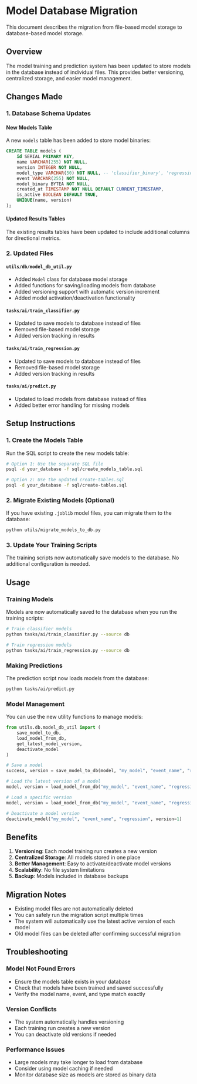 # Model Database Migration

This document describes the migration from file-based model storage to database-based model storage.

## Overview

The model training and prediction system has been updated to store models in the database instead of individual files. This provides better versioning, centralized storage, and easier model management.

## Changes Made

### 1. Database Schema Updates

#### New Models Table
A new `models` table has been added to store model binaries:

```sql
CREATE TABLE models (
    id SERIAL PRIMARY KEY,
    name VARCHAR(255) NOT NULL,
    version INTEGER NOT NULL,
    model_type VARCHAR(50) NOT NULL, -- 'classifier_binary', 'regression', 'vectorizer'
    event VARCHAR(255) NOT NULL,
    model_binary BYTEA NOT NULL,
    created_at TIMESTAMP NOT NULL DEFAULT CURRENT_TIMESTAMP,
    is_active BOOLEAN DEFAULT TRUE,
    UNIQUE(name, version)
);
```

#### Updated Results Tables
The existing results tables have been updated to include additional columns for directional metrics.

### 2. Updated Files

#### `utils/db/model_db_util.py`
- Added `Model` class for database model storage
- Added functions for saving/loading models from database
- Added versioning support with automatic version increment
- Added model activation/deactivation functionality

#### `tasks/ai/train_classifier.py`
- Updated to save models to database instead of files
- Removed file-based model storage
- Added version tracking in results

#### `tasks/ai/train_regression.py`
- Updated to save models to database instead of files
- Removed file-based model storage
- Added version tracking in results

#### `tasks/ai/predict.py`
- Updated to load models from database instead of files
- Added better error handling for missing models

## Setup Instructions

### 1. Create the Models Table

Run the SQL script to create the new models table:

```bash
# Option 1: Use the separate SQL file
psql -d your_database -f sql/create_models_table.sql

# Option 2: Use the updated create-tables.sql
psql -d your_database -f sql/create-tables.sql
```

### 2. Migrate Existing Models (Optional)

If you have existing `.joblib` model files, you can migrate them to the database:

```bash
python utils/migrate_models_to_db.py
```

### 3. Update Your Training Scripts

The training scripts now automatically save models to the database. No additional configuration is needed.

## Usage

### Training Models

Models are now automatically saved to the database when you run the training scripts:

```bash
# Train classifier models
python tasks/ai/train_classifier.py --source db

# Train regression models
python tasks/ai/train_regression.py --source db
```

### Making Predictions

The prediction script now loads models from the database:

```bash
python tasks/ai/predict.py
```

### Model Management

You can use the new utility functions to manage models:

```python
from utils.db.model_db_util import (
    save_model_to_db,
    load_model_from_db,
    get_latest_model_version,
    deactivate_model
)

# Save a model
success, version = save_model_to_db(model, "my_model", "event_name", "regression")

# Load the latest version of a model
model, version = load_model_from_db("my_model", "event_name", "regression")

# Load a specific version
model, version = load_model_from_db("my_model", "event_name", "regression", version=2)

# Deactivate a model version
deactivate_model("my_model", "event_name", "regression", version=1)
```

## Benefits

1. **Versioning**: Each model training run creates a new version
2. **Centralized Storage**: All models stored in one place
3. **Better Management**: Easy to activate/deactivate model versions
4. **Scalability**: No file system limitations
5. **Backup**: Models included in database backups

## Migration Notes

- Existing model files are not automatically deleted
- You can safely run the migration script multiple times
- The system will automatically use the latest active version of each model
- Old model files can be deleted after confirming successful migration

## Troubleshooting

### Model Not Found Errors
- Ensure the models table exists in your database
- Check that models have been trained and saved successfully
- Verify the model name, event, and type match exactly

### Version Conflicts
- The system automatically handles versioning
- Each training run creates a new version
- You can deactivate old versions if needed

### Performance Issues
- Large models may take longer to load from database
- Consider using model caching if needed
- Monitor database size as models are stored as binary data 